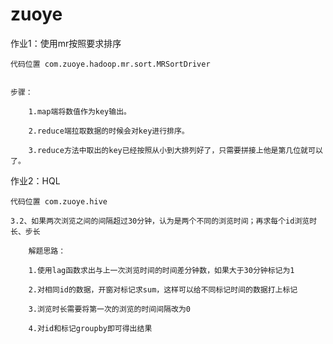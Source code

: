 # zuoye

作业1：使用mr按照要求排序

	代码位置 com.zuoye.hadoop.mr.sort.MRSortDriver


	步骤：

		1.map端将数值作为key输出。

		2.reduce端拉取数据的时候会对key进行排序。

		3.reduce方法中取出的key已经按照从小到大排列好了，只需要拼接上他是第几位就可以了。
		
		
		

作业2：HQL

	代码位置 com.zuoye.hive
	
	3.2、如果两次浏览之间的间隔超过30分钟，认为是两个不同的浏览时间；再求每个id浏览时长、步长
	
		解题思路：
		
		1.使用lag函数求出与上一次浏览时间的时间差分钟数，如果大于30分钟标记为1
		
		2.对相同id的数据，开窗对标记求sum，这样可以给不同标记时间的数据打上标记
		
		3.浏览时长需要将第一次的浏览的时间间隔改为0
		
		4.对id和标记groupby即可得出结果
		
	
